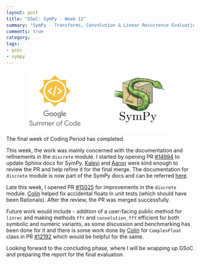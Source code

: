 ```yaml
---
layout: post
title: "GSoC: SymPy - Week 12"
summary: "SymPy - Transforms, Convolution & Linear Recurrence Evaluation"
comments: true
category:
tags:
- gsoc
- sympy
---
```


<img src="/files/gsoc-sympy.png" style="width:75%; height:75%; float:left; margin-left:55px;" />
<br clear="all" />

The final week of Coding Period has completed.

This week, the work was mainly concerned with the documentation and refinements in the `discrete` module.
I started by opening PR [#14994](https://github.com/sympy/sympy/pull/14994) to update Sphinx docs for SymPy.
[Kalevi](https://github.com/jksuom) and [Aaron](https://github.com/asmeurer) were kind enough to review the PR and help refine it for the final merge. The documentation for `discrete` module is now part of the SymPy docs and can be referred [here](http://docs.sympy.org/dev/modules/discrete.html).

Late this week, I opened PR [#15025](https://github.com/sympy/sympy/pull/15025) for improvements in the `discrete` module.
[Colin](https://github.com/cbm755) helped fix accidental floats in unit tests (which should have been Rationals). After the review, the PR was merged successfully.

Future work would include - addition of a user-facing public method for `linrec` and making methods `fft` and `convolution_fft` efficient for both symbolic and numeric variants, as some discussion and benchmarking has been done for it and there is some work done by [Colin](https://github.com/cbm755) for `ComplexFloat` class in PR [#12192](https://github.com/sympy/sympy/pull/12192) which would be helpful for the same.

Looking forward to the concluding phase, where I will be wrapping up GSoC and preparing the report for the final evaluation.